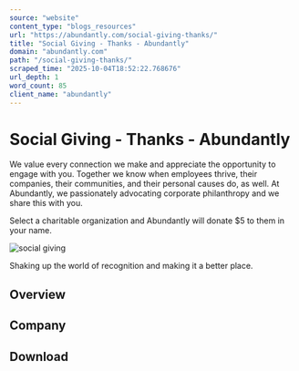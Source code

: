 ```yaml
---
source: "website"
content_type: "blogs_resources"
url: "https://abundantly.com/social-giving-thanks/"
title: "Social Giving - Thanks - Abundantly"
domain: "abundantly.com"
path: "/social-giving-thanks/"
scraped_time: "2025-10-04T18:52:22.768676"
url_depth: 1
word_count: 85
client_name: "abundantly"
---
```


# Social Giving - Thanks - Abundantly

We value every connection we make and appreciate the opportunity to engage with you. Together we know when employees thrive, their companies, their communities, and their personal causes do, as well. At Abundantly, we passionately advocating corporate philanthropy and we share this with you.

Select a charitable organization and Abundantly will donate $5 to them in your name.

![social giving](https://abundantly.com/wp-content/uploads/2022/12/badge-socialgiving.png)

Shaking up the world of recognition and making it a better place.

## Overview

## Company

## Download
